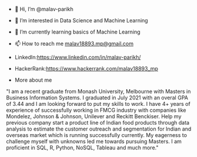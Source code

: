 - 👋 Hi, I’m @malav-parikh
- 👀 I’m interested in Data Science and Machine Learning
- 🌱 I’m currently learning basics of Machine Learning
- 📫 How to reach me malav18893.mp@gmail.com
- LinkedIn:https://www.linkedin.com/in/malav-parikh/ 
- HackerRank:https://www.hackerrank.com/malav18893_mp

- More about me

"I am a recent graduate from Monash University, Melbourne with Masters in Business Information Systems.
I graduated in July 2021 with an overal GPA of 3.44 and I am looking forward to put my skills to work.
I have 4+ years of experience of successfully working in FMCG industry with companies like Mondelez, Johnson & Johnson, Unilever and Reckitt Benckiser.
Help my previous company start a product line of Indian food products through data analysis to estimate the customer outreach and segmentation for Indian and overseas market which is running successfully currently.
My eagerness to challenge myself with unknowns led me towards pursuing Masters. I am proficient in SQL, R, Python, NoSQL, Tableau and much more."

